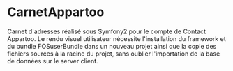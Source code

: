# CarnetAppartoo
Carnet d'adresses réalisé sous Symfony2 pour le compte de Contact Appartoo.
Le rendu visuel utilisateur nécessite l'installation du framework et du bundle FOSuserBundle dans un nouveau projet ainsi que la copie des fichiers sources à la racine du projet, sans oublier l'importation de la base de données sur le server client.
